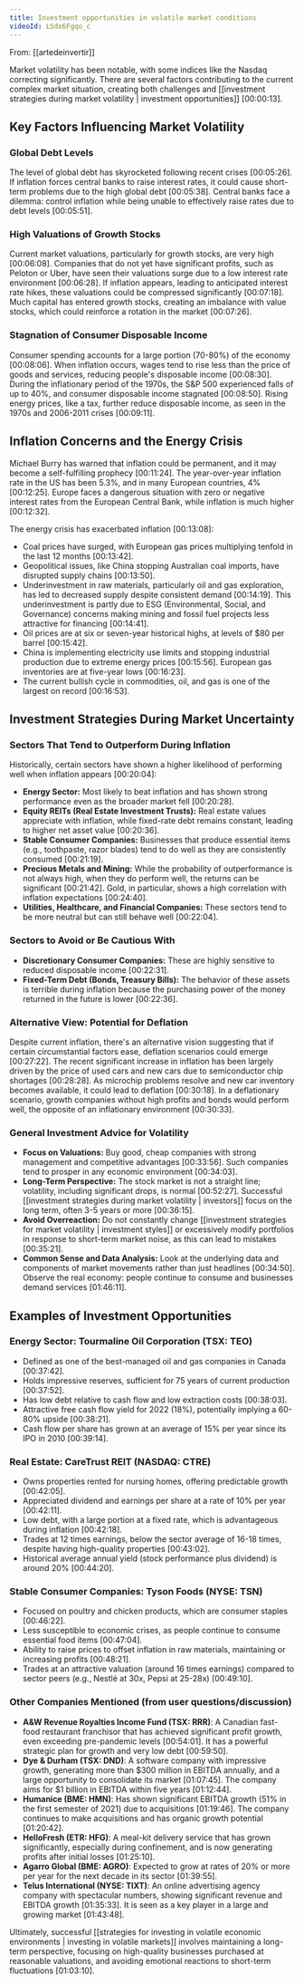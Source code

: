 ```yaml
---
title: Investment opportunities in volatile market conditions
videoId: LSdx6Fgqo_c
---
```


From: [[artedeinvertir]] <br/> 

Market volatility has been notable, with some indices like the Nasdaq correcting significantly. There are several factors contributing to the current complex market situation, creating both challenges and [[investment strategies during market volatility | investment opportunities]] <a class="yt-timestamp" data-t="00:00:13">[00:00:13]</a>.

## Key Factors Influencing Market Volatility

### Global Debt Levels
The level of global debt has skyrocketed following recent crises <a class="yt-timestamp" data-t="00:05:26">[00:05:26]</a>. If inflation forces central banks to raise interest rates, it could cause short-term problems due to the high global debt <a class="yt-timestamp" data-t="00:05:38">[00:05:38]</a>. Central banks face a dilemma: control inflation while being unable to effectively raise rates due to debt levels <a class="yt-timestamp" data-t="00:05:51">[00:05:51]</a>.

### High Valuations of Growth Stocks
Current market valuations, particularly for growth stocks, are very high <a class="yt-timestamp" data-t="00:06:08">[00:06:08]</a>. Companies that do not yet have significant profits, such as Peloton or Uber, have seen their valuations surge due to a low interest rate environment <a class="yt-timestamp" data-t="00:06:28">[00:06:28]</a>.
If inflation appears, leading to anticipated interest rate hikes, these valuations could be compressed significantly <a class="yt-timestamp" data-t="00:07:18">[00:07:18]</a>. Much capital has entered growth stocks, creating an imbalance with value stocks, which could reinforce a rotation in the market <a class="yt-timestamp" data-t="00:07:26">[00:07:26]</a>.

### Stagnation of Consumer Disposable Income
Consumer spending accounts for a large portion (70-80%) of the economy <a class="yt-timestamp" data-t="00:08:06">[00:08:06]</a>. When inflation occurs, wages tend to rise less than the price of goods and services, reducing people's disposable income <a class="yt-timestamp" data-t="00:08:30">[00:08:30]</a>.
During the inflationary period of the 1970s, the S&P 500 experienced falls of up to 40%, and consumer disposable income stagnated <a class="yt-timestamp" data-t="00:08:50">[00:08:50]</a>. Rising energy prices, like a tax, further reduce disposable income, as seen in the 1970s and 2006-2011 crises <a class="yt-timestamp" data-t="00:09:11">[00:09:11]</a>.

## Inflation Concerns and the Energy Crisis
Michael Burry has warned that inflation could be permanent, and it may become a self-fulfilling prophecy <a class="yt-timestamp" data-t="00:11:24">[00:11:24]</a>. The year-over-year inflation rate in the US has been 5.3%, and in many European countries, 4% <a class="yt-timestamp" data-t="00:12:25">[00:12:25]</a>. Europe faces a dangerous situation with zero or negative interest rates from the European Central Bank, while inflation is much higher <a class="yt-timestamp" data-t="00:12:32">[00:12:32]</a>.

The energy crisis has exacerbated inflation <a class="yt-timestamp" data-t="00:13:08">[00:13:08]</a>:
*   Coal prices have surged, with European gas prices multiplying tenfold in the last 12 months <a class="yt-timestamp" data-t="00:13:42">[00:13:42]</a>.
*   Geopolitical issues, like China stopping Australian coal imports, have disrupted supply chains <a class="yt-timestamp" data-t="00:13:50">[00:13:50]</a>.
*   Underinvestment in raw materials, particularly oil and gas exploration, has led to decreased supply despite consistent demand <a class="yt-timestamp" data-t="00:14:19">[00:14:19]</a>. This underinvestment is partly due to ESG (Environmental, Social, and Governance) concerns making mining and fossil fuel projects less attractive for financing <a class="yt-timestamp" data-t="00:14:41">[00:14:41]</a>.
*   Oil prices are at six or seven-year historical highs, at levels of $80 per barrel <a class="yt-timestamp" data-t="00:15:42">[00:15:42]</a>.
*   China is implementing electricity use limits and stopping industrial production due to extreme energy prices <a class="yt-timestamp" data-t="00:15:56">[00:15:56]</a>. European gas inventories are at five-year lows <a class="yt-timestamp" data-t="00:16:23">[00:16:23]</a>.
*   The current bullish cycle in commodities, oil, and gas is one of the largest on record <a class="yt-timestamp" data-t="00:16:53">[00:16:53]</a>.

## Investment Strategies During Market Uncertainty

### Sectors That Tend to Outperform During Inflation
Historically, certain sectors have shown a higher likelihood of performing well when inflation appears <a class="yt-timestamp" data-t="00:20:04">[00:20:04]</a>:
*   **Energy Sector:** Most likely to beat inflation and has shown strong performance even as the broader market fell <a class="yt-timestamp" data-t="00:20:28">[00:20:28]</a>.
*   **Equity REITs (Real Estate Investment Trusts):** Real estate values appreciate with inflation, while fixed-rate debt remains constant, leading to higher net asset value <a class="yt-timestamp" data-t="00:20:36">[00:20:36]</a>.
*   **Stable Consumer Companies:** Businesses that produce essential items (e.g., toothpaste, razor blades) tend to do well as they are consistently consumed <a class="yt-timestamp" data-t="00:21:19">[00:21:19]</a>.
*   **Precious Metals and Mining:** While the probability of outperformance is not always high, when they do perform well, the returns can be significant <a class="yt-timestamp" data-t="00:21:42">[00:21:42]</a>. Gold, in particular, shows a high correlation with inflation expectations <a class="yt-timestamp" data-t="00:24:40">[00:24:40]</a>.
*   **Utilities, Healthcare, and Financial Companies:** These sectors tend to be more neutral but can still behave well <a class="yt-timestamp" data-t="00:22:04">[00:22:04]</a>.

### Sectors to Avoid or Be Cautious With
*   **Discretionary Consumer Companies:** These are highly sensitive to reduced disposable income <a class="yt-timestamp" data-t="00:22:31">[00:22:31]</a>.
*   **Fixed-Term Debt (Bonds, Treasury Bills):** The behavior of these assets is terrible during inflation because the purchasing power of the money returned in the future is lower <a class="yt-timestamp" data-t="00:22:36">[00:22:36]</a>.

### Alternative View: Potential for Deflation
Despite current inflation, there's an alternative vision suggesting that if certain circumstantial factors ease, deflation scenarios could emerge <a class="yt-timestamp" data-t="00:27:22">[00:27:22]</a>. The recent significant increase in inflation has been largely driven by the price of used cars and new cars due to semiconductor chip shortages <a class="yt-timestamp" data-t="00:28:28">[00:28:28]</a>. As microchip problems resolve and new car inventory becomes available, it could lead to deflation <a class="yt-timestamp" data-t="00:30:18">[00:30:18]</a>. In a deflationary scenario, growth companies without high profits and bonds would perform well, the opposite of an inflationary environment <a class="yt-timestamp" data-t="00:30:33">[00:30:33]</a>.

### General Investment Advice for Volatility
*   **Focus on Valuations:** Buy good, cheap companies with strong management and competitive advantages <a class="yt-timestamp" data-t="00:33:56">[00:33:56]</a>. Such companies tend to prosper in any economic environment <a class="yt-timestamp" data-t="00:34:03">[00:34:03]</a>.
*   **Long-Term Perspective:** The stock market is not a straight line; volatility, including significant drops, is normal <a class="yt-timestamp" data-t="00:52:27">[00:52:27]</a>. Successful [[investment strategies during market volatility | investors]] focus on the long term, often 3-5 years or more <a class="yt-timestamp" data-t="00:36:15">[00:36:15]</a>.
*   **Avoid Overreaction:** Do not constantly change [[investment strategies for market volatility | investment styles]] or excessively modify portfolios in response to short-term market noise, as this can lead to mistakes <a class="yt-timestamp" data-t="00:35:21">[00:35:21]</a>.
*   **Common Sense and Data Analysis:** Look at the underlying data and components of market movements rather than just headlines <a class="yt-timestamp" data-t="00:34:50">[00:34:50]</a>. Observe the real economy: people continue to consume and businesses demand services <a class="yt-timestamp" data-t="01:46:11">[01:46:11]</a>.

## Examples of Investment Opportunities

### Energy Sector: Tourmaline Oil Corporation (TSX: TEO)
*   Defined as one of the best-managed oil and gas companies in Canada <a class="yt-timestamp" data-t="00:37:42">[00:37:42]</a>.
*   Holds impressive reserves, sufficient for 75 years of current production <a class="yt-timestamp" data-t="00:37:52">[00:37:52]</a>.
*   Has low debt relative to cash flow and low extraction costs <a class="yt-timestamp" data-t="00:38:03">[00:38:03]</a>.
*   Attractive free cash flow yield for 2022 (18%), potentially implying a 60-80% upside <a class="yt-timestamp" data-t="00:38:21">[00:38:21]</a>.
*   Cash flow per share has grown at an average of 15% per year since its IPO in 2010 <a class="yt-timestamp" data-t="00:39:14">[00:39:14]</a>.

### Real Estate: CareTrust REIT (NASDAQ: CTRE)
*   Owns properties rented for nursing homes, offering predictable growth <a class="yt-timestamp" data-t="00:42:05">[00:42:05]</a>.
*   Appreciated dividend and earnings per share at a rate of 10% per year <a class="yt-timestamp" data-t="00:42:11">[00:42:11]</a>.
*   Low debt, with a large portion at a fixed rate, which is advantageous during inflation <a class="yt-timestamp" data-t="00:42:18">[00:42:18]</a>.
*   Trades at 12 times earnings, below the sector average of 16-18 times, despite having high-quality properties <a class="yt-timestamp" data-t="00:43:02">[00:43:02]</a>.
*   Historical average annual yield (stock performance plus dividend) is around 20% <a class="yt-timestamp" data-t="00:44:20">[00:44:20]</a>.

### Stable Consumer Companies: Tyson Foods (NYSE: TSN)
*   Focused on poultry and chicken products, which are consumer staples <a class="yt-timestamp" data-t="00:46:22">[00:46:22]</a>.
*   Less susceptible to economic crises, as people continue to consume essential food items <a class="yt-timestamp" data-t="00:47:04">[00:47:04]</a>.
*   Ability to raise prices to offset inflation in raw materials, maintaining or increasing profits <a class="yt-timestamp" data-t="00:48:21">[00:48:21]</a>.
*   Trades at an attractive valuation (around 16 times earnings) compared to sector peers (e.g., Nestlé at 30x, Pepsi at 25-28x) <a class="yt-timestamp" data-t="00:49:10">[00:49:10]</a>.

### Other Companies Mentioned (from user questions/discussion)
*   **A&W Revenue Royalties Income Fund (TSX: RRR)**: A Canadian fast-food restaurant franchisor that has achieved significant profit growth, even exceeding pre-pandemic levels <a class="yt-timestamp" data-t="00:54:01">[00:54:01]</a>. It has a powerful strategic plan for growth and very low debt <a class="yt-timestamp" data-t="00:59:50">[00:59:50]</a>.
*   **Dye & Durham (TSX: DND)**: A software company with impressive growth, generating more than $300 million in EBITDA annually, and a large opportunity to consolidate its market <a class="yt-timestamp" data-t="01:07:45">[01:07:45]</a>. The company aims for $1 billion in EBITDA within five years <a class="yt-timestamp" data-t="01:12:44">[01:12:44]</a>.
*   **Humanice (BME: HMN)**: Has shown significant EBITDA growth (51% in the first semester of 2021) due to acquisitions <a class="yt-timestamp" data-t="01:19:46">[01:19:46]</a>. The company continues to make acquisitions and has organic growth potential <a class="yt-timestamp" data-t="01:20:42">[01:20:42]</a>.
*   **HelloFresh (ETR: HFG)**: A meal-kit delivery service that has grown significantly, especially during confinement, and is now generating profits after initial losses <a class="yt-timestamp" data-t="01:25:10">[01:25:10]</a>.
*   **Agarro Global (BME: AGRO)**: Expected to grow at rates of 20% or more per year for the next decade in its sector <a class="yt-timestamp" data-t="01:39:55">[01:39:55]</a>.
*   **Telus International (NYSE: TIXT)**: An online advertising agency company with spectacular numbers, showing significant revenue and EBITDA growth <a class="yt-timestamp" data-t="01:35:33">[01:35:33]</a>. It is seen as a key player in a large and growing market <a class="yt-timestamp" data-t="01:43:48">[01:43:48]</a>.

Ultimately, successful [[strategies for investing in volatile economic environments | investing in volatile markets]] involves maintaining a long-term perspective, focusing on high-quality businesses purchased at reasonable valuations, and avoiding emotional reactions to short-term fluctuations <a class="yt-timestamp" data-t="01:03:10">[01:03:10]</a>.